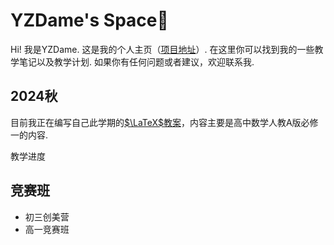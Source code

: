# YZDame's Space🚀

Hi! 我是YZDame. 这是我的个人主页（[项目地址](https://github.com/yzdame/docs)）. 在这里你可以找到我的一些教学笔记以及教学计划. 如果你有任何问题或者建议，欢迎联系我. 

## 2024秋
目前我正在编写自己此学期的[$\LaTeX$教案](https://github.com/yzdame/redmath)，内容主要是高中数学人教A版必修一的内容. 

教学进度

## 竞赛班
- 初三创美营
- 高一竞赛班






